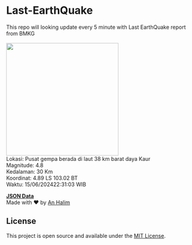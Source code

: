 # Last-EarthQuake
This repo will looking update every 5 minute with Last EarthQuake report from BMKG
<br>
<br>
<img src="https://static.bmkg.go.id/20240615223103.mmi.jpg" width="300"/>
<br>
Lokasi: Pusat gempa berada di laut 38 km barat daya Kaur <br>
Magnitude: 4.8 <br>
Kedalaman: 30 Km <br>
Koordinat: 4.89 LS 103.02 BT <br>
Waktu: 15/06/202422:31:03 WIB <br>

<a href="./data/data.json">**JSON Data**</a>
<br>
Made with ❤️ by <a href="https://github.com/an-halim">An Halim</a>
## License

This project is open source and available under the [MIT License](LICENSE).
